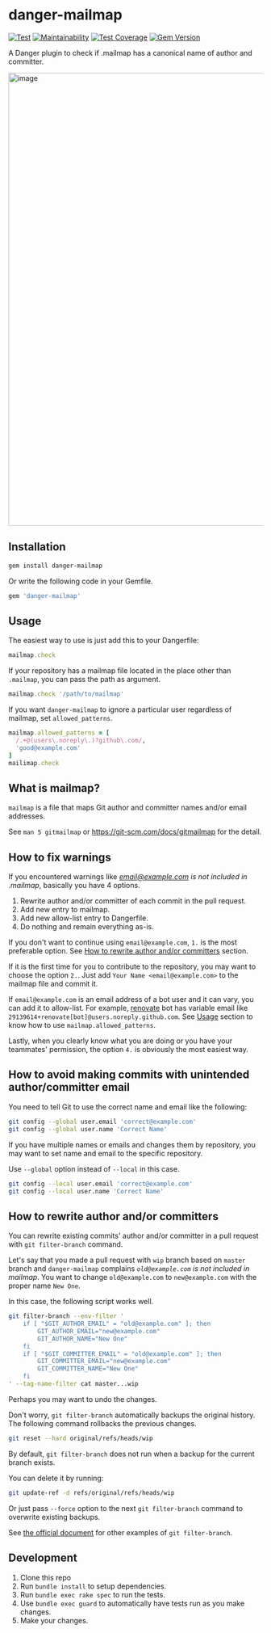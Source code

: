 # danger-mailmap

[![Test](https://github.com/manicmaniac/danger-mailmap/actions/workflows/test.yml/badge.svg)](https://github.com/manicmaniac/danger-mailmap/actions/workflows/test.yml)
[![Maintainability](https://api.codeclimate.com/v1/badges/0b6932dadcec9c9b8484/maintainability)](https://codeclimate.com/github/manicmaniac/danger-mailmap/maintainability)
[![Test Coverage](https://api.codeclimate.com/v1/badges/0b6932dadcec9c9b8484/test_coverage)](https://codeclimate.com/github/manicmaniac/danger-mailmap/test_coverage)
[![Gem Version](https://badge.fury.io/rb/danger-mailmap.svg)](https://rubygems.org/gems/danger-mailmap)

A Danger plugin to check if .mailmap has a canonical name of author and committer.

<img width="897" alt="image" src="https://user-images.githubusercontent.com/1672393/208232044-ddc8ce05-9bcb-42d4-9d5e-4d61c2b677a3.png">

## Installation

```sh
gem install danger-mailmap
```

Or write the following code in your Gemfile.

```ruby
gem 'danger-mailmap'
```

## Usage

The easiest way to use is just add this to your Dangerfile:

```ruby
mailmap.check
```

If your repository has a mailmap file located in the place other than `.mailmap`, you can pass the path as argument.

```ruby
mailmap.check '/path/to/mailmap'
```

If you want `danger-mailmap` to ignore a particular user regardless of mailmap, set `allowed_patterns`.

```ruby
mailmap.allowed_patterns = [
  /.+@(users\.noreply\.)?github\.com/,
  'good@example.com'
]
mailimap.check
```

## What is mailmap?

`mailmap` is a file that maps Git author and committer names and/or email addresses.

See `man 5 gitmailmap` or https://git-scm.com/docs/gitmailmap for the detail.

## How to fix warnings
<a name="how-to-fix"></a><!-- Do not change this line. This anchor is referenced in lib/danger_plugin.rb -->

If you encountered warnings like *email@example.com is not included in .mailmap*, basically you have 4 options.

1. Rewrite author and/or committer of each commit in the pull request.
2. Add new entry to mailmap.
3. Add new allow-list entry to Dangerfile.
4. Do nothing and remain everything as-is.

If you don't want to continue using `email@example.com`, `1.` is the most preferable option.
See [How to rewrite author and/or committers](#how-to-rewrite-author-andor-committers) section.

If it is the first time for you to contribute to the repository, you may want to choose the option `2.`.
Just add `Your Name <email@example.com>` to the mailmap file and commit it.

If `email@example.com` is an email address of a bot user and it can vary, you can add it to allow-list.
For example, [renovate](https://github.com/renovatebot/renovate) bot has variable email like `29139614+renovate[bot]@users.noreply.github.com`.
See [Usage](#usage) section to know how to use `mailmap.allowed_patterns`.

Lastly, when you clearly know what you are doing or you have your teammates' permission, the option `4.` is obviously the most easiest way.

## How to avoid making commits with unintended author/committer email

You need to tell Git to use the correct name and email like the following:

```sh
git config --global user.email 'correct@example.com'
git config --global user.name 'Correct Name'
```

If you have multiple names or emails and changes them by repository, you may want to set name and email to the specific repository.

Use `--global` option instead of `--local` in this case.

```sh
git config --local user.email 'correct@example.com'
git config --local user.name 'Correct Name'
```

## How to rewrite author and/or committers

You can rewrite existing commits' author and/or committer in a pull request with `git filter-branch` command.

Let's say that you made a pull request with `wip` branch based on `master` branch and `danger-mailmap` complains *`old@example.com` is not included in mailmap*. You want to change `old@example.com` to `new@example.com` with the proper name `New One`.

In this case, the following script works well.

```sh
git filter-branch --env-filter '
    if [ "$GIT_AUTHOR_EMAIL" = "old@example.com" ]; then
        GIT_AUTHOR_EMAIL="new@example.com"
        GIT_AUTHOR_NAME="New One"
    fi
    if [ "$GIT_COMMITTER_EMAIL" = "old@example.com" ]; then
        GIT_COMMITTER_EMAIL="new@example.com"
        GIT_COMMITTER_NAME="New One"
    fi
' --tag-name-filter cat master...wip
```

Perhaps you may want to undo the changes.

Don't worry, `git filter-branch` automatically backups the original history.
The following command rollbacks the previous changes.

```sh
git reset --hard original/refs/heads/wip
```

By default, `git filter-branch` does not run when a backup for the current branch exists.

You can delete it by running:

```sh
git update-ref -d refs/original/refs/heads/wip
```

Or just pass `--force` option to the next `git filter-branch` command to overwrite existing backups.

See [the official document](https://git-scm.com/docs/git-filter-branch) for other examples of `git filter-branch`.

## Development

1. Clone this repo
2. Run `bundle install` to setup dependencies.
3. Run `bundle exec rake spec` to run the tests.
4. Use `bundle exec guard` to automatically have tests run as you make changes.
5. Make your changes.
